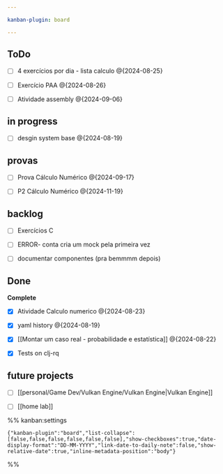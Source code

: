 ```yaml
---

kanban-plugin: board

---
```


## ToDo

- [ ] 4 exercícios por dia - lista calculo @{2024-08-25}
- [ ] Exercício PAA @{2024-08-26}
- [ ] Atividade assembly @{2024-09-06}


## in progress

- [ ] desgin system base @{2024-08-19}


## provas

- [ ] Prova Cálculo Numérico @{2024-09-17}
- [ ] P2 Cálculo Numérico @{2024-11-19}


## backlog

- [ ] Exercícios C
- [ ] ERROR- conta cria um mock pela primeira vez
- [ ] documentar componentes (pra bemmmm depois)


## Done

**Complete**
- [x] Atividade Calculo numerico @{2024-08-23}
- [x] yaml history @{2024-08-19}
- [x] [[Montar um caso real - probabilidade e estatística]]
	@{2024-08-22}
- [x] Tests on clj-rq


## future projects

- [ ] [[personal/Game Dev/Vulkan Engine/Vulkan Engine|Vulkan Engine]]
- [ ] [[home lab]]




%% kanban:settings
```
{"kanban-plugin":"board","list-collapse":[false,false,false,false,false,false],"show-checkboxes":true,"date-display-format":"DD-MM-YYYY","link-date-to-daily-note":false,"show-relative-date":true,"inline-metadata-position":"body"}
```
%%